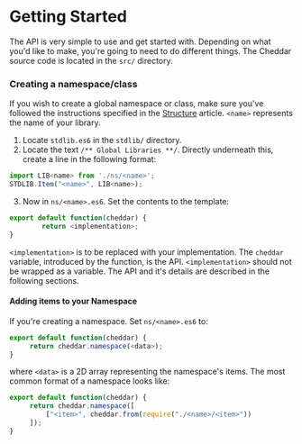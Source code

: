 # Getting Started

The API is very simple to use and get started with. Depending on what you'd like to make, you're going to need to do different things. The Cheddar source code is located in the `src/` directory.

### Creating a namespace/class

If you wish to create a global namespace or class, make sure you've followed the instructions specified in the [Structure](./structure.md) article. `<name>` represents the name of your library.

 1. Locate `stdlib.es6` in the `stdlib/` directory.
 2. Locate the text `/** Global Libraries **/`. Directly underneath this, create a line in the following format:
```js
import LIB<name> from './ns/<name>';
STDLIB.Item("<name>", LIB<name>);
```
 3. Now in `ns/<name>.es6`. Set the contents to the template:
```js
export default function(cheddar) {
        return <implementation>;
}
```
`<implementation>` is to be replaced with your implementation. The `cheddar` variable, introduced by the function, is the API. `<implementation>` should not be wrapped as a variable. The API and it's details are described in the following sections. 

#### Adding items to your Namespace
If you're creating a namespace. Set `ns/<name>.es6` to:
```js
export default function(cheddar) {
     return cheddar.namespace(<data>);
}
```
where `<data>` is a 2D array representing the namespace's items. The most common format of a namespace looks like:

```js
export default function(cheddar) {
     return cheddar.namespace([
         ["<item>", cheddar.from(require("./<name>/<item>"))
     ]);
}
```